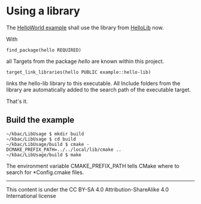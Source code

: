 # Using a library

The [HelloWorld example](../HelloWorld/README.md) shall use the library from [HelloLib](../HelloLib/README.md) 
now.

With

    find_package(hello REQUIRED)

all Targets from the package _hello_ are known within this project.

    target_link_libraries(hello PUBLIC example::hello-lib)

links the hello-lib library to this executable. All Include folders from the library are automatically 
added to the search path of the executable target.

That's it. 

## Build the example

    ~/kbac/LibUsage $ mkdir build
    ~/kbac/LibUsage $ cd build
    ~/kbac/LibUsage/build $ cmake -DCMAKE_PREFIX_PATH=../../local/lib/cmake ..
    ~/kbac/LibUsage/build $ make

The environment variable CMAKE_PREFIX_PATH tells CMake where to search for \*Config.cmake 
files. 

---
This content is under the  CC BY-SA 4.0 Attribution-ShareAlike 4.0 International license  